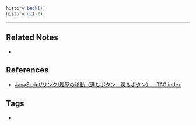 ```js
history.back();
history.go(-2); 
```

----
## Related Notes
- 

## References
- [JavaScript/リンク/履歴の移動（進むボタン・戻るボタン） - TAG index](https://www.tagindex.com/javascript/link/back.html)

## Tags
- 